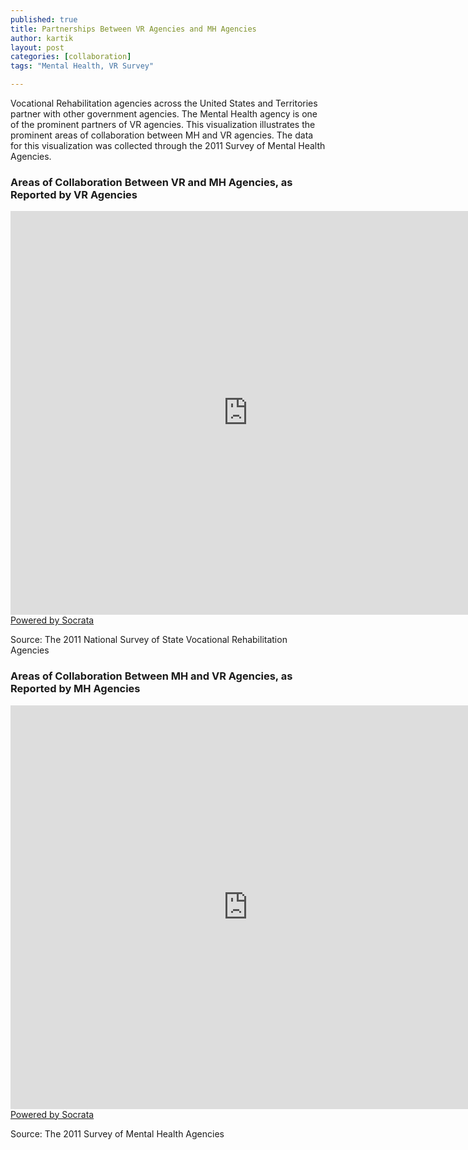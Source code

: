 ```yaml
---
published: true
title: Partnerships Between VR Agencies and MH Agencies
author: kartik
layout: post
categories: [collaboration]
tags: "Mental Health, VR Survey"

---
```

Vocational Rehabilitation agencies across the United States and Territories partner with other government agencies. The Mental Health agency is one of the prominent partners of VR agencies. This visualization illustrates the prominent areas of collaboration between MH and VR agencies. The data for this visualization was collected through the 2011 Survey of Mental Health Agencies.


<h3>Areas of Collaboration Between VR and MH Agencies, as Reported by VR Agencies</h3>
<div><iframe width="760px" height="646px" frameborder="0" scrolling="no" src="https://opendata.socrata.com/w/je8n-4taw/y34g-bnf3?cur=9eiTLCuqfNT&amp;from=root"></iframe><a href="http://www.socrata.com/" target="_blank">Powered by Socrata</a>

</div>
<p>Source: The 2011 National Survey of State Vocational Rehabilitation Agencies</p>
<h3>Areas of Collaboration Between MH and VR Agencies, as Reported by MH Agencies</h3>
<div><iframe width="760px" height="646px" frameborder="0" scrolling="no" src="https://opendata.socrata.com/w/2xek-6qwa/y34g-bnf3?cur=psGaYz_IALe&amp;from=root"></iframe><a href="http://www.socrata.com/" target="_blank">Powered by Socrata</a>

</div>
<p>Source: The 2011 Survey of Mental Health Agencies</p>
